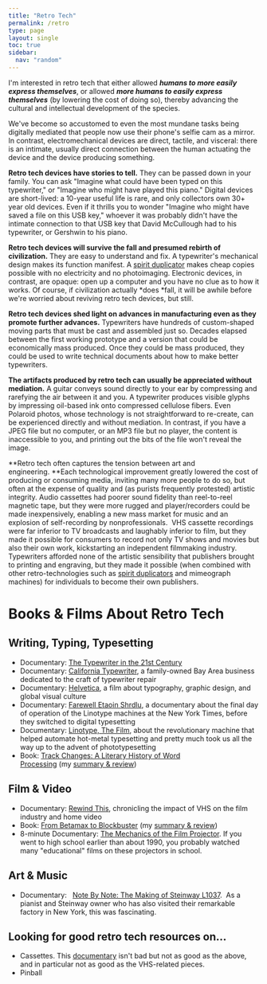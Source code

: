 ```yaml
---
title: "Retro Tech"
permalink: /retro
type: page
layout: single
toc: true
sidebar:
  nav: "random"
---
```


I'm interested in retro tech that either allowed ***humans to more easily express themselves***, or allowed ***more humans to easily express themselves*** (by lowering the cost of doing so), thereby advancing the cultural and intellectual development of the species.

We've become so accustomed to even the most mundane tasks being digitally mediated that people now use their phone's selfie cam as a mirror. In contrast, electromechanical devices are direct, tactile, and visceral: there is an intimate, usually direct connection between the human actuating the device and the device producing something.

**Retro tech devices have stories to tell.** They can be passed down in your family. You can ask "Imagine what could have been typed on this typewriter," or "Imagine who might have played this piano." Digital devices are short-lived: a 10-year useful life is rare, and only collectors own 30+ year old devices. Even if it thrills you to wonder "Imagine who might have saved a file on this USB key," whoever it was probably didn't have the intimate connection to that USB key that David McCullough had to his typewriter, or Gershwin to his piano.

**Retro tech devices will survive the fall and presumed rebirth of civilization.** They are easy to understand and fix. A typewriter's mechanical design makes its function manifest. A [spirit duplicator](https://en.wikipedia.org/wiki/Spirit_duplicator) makes cheap copies possible with no electricity and no photoimaging. Electronic devices, in contrast, are opaque: open up a computer and you have no clue as to how it works. Of course, if civilization actually *does *fall, it will be awhile before we're worried about reviving retro tech devices, but still.

**Retro tech devices shed light on advances in manufacturing even as they promote further advances.** Typewriters have hundreds of custom-shaped moving parts that must be cast and assembled just so. Decades elapsed between the first working prototype and a version that could be economically mass produced. Once they could be mass produced, they could be used to write technical documents about how to make better typewriters.

**The artifacts produced by retro tech can usually be appreciated without mediation.** A guitar conveys sound directly to your ear by compressing and rarefying the air between it and you. A typewriter produces visible glyphs by impressing oil-based ink onto compressed cellulose fibers. Even Polaroid photos, whose technology is not straightforward to re-create, can be experienced directly and without mediation. In contrast, if you have a JPEG file but no computer, or an MP3 file but no player, the content is inaccessible to you, and printing out the bits of the file won't reveal the image.


**Retro tech often captures the tension between art and engineering. **Each technological improvement greatly lowered the cost of producing or consuming media, inviting many more people to do so, but often at the expense of quality and (as purists frequently protested) artistic integrity. Audio cassettes had poorer sound fidelity than reel-to-reel magnetic tape, but they were more rugged and player/recorders could be made inexpensively, enabling a new mass market for music and an explosion of self-recording by nonprofessionals.  VHS cassette recordings were far inferior to TV broadcasts and laughably inferior to film, but they made it possible for consumers to record not only TV shows and movies but also their own work, kickstarting an independent filmmaking industry. Typewriters afforded none of the artistic sensibility that publishers brought to printing and engraving, but they made it possible (when combined with other retro-technologies such as [spirit duplicators](http://wikipedia.org/Spirit_duplicator) and mimeograph machines) for individuals to become their own publishers.


# Books & Films About Retro Tech

## Writing, Typing, Typesetting

-   Documentary: [The Typewriter in the 21st Century](https://thetypewritermovie.wordpress.com/)
-   Documentary: [California Typewriter](http://californiatypewritermovie.com/), a family-owned Bay Area business dedicated to the craft of typewriter repair
-   Documentary: [Helvetica](https://www.hustwit.com/helvetica/), a film about typography, graphic design, and global visual culture
-   Documentary: [Farewell Etaoin Shrdlu](https://www.youtube.com/watch?v=1MGjFKs9bnU), a documentary about the final day of operation of the Linotype machines at the New York Times, before they switched to digital typesetting
-   Documentary: [Linotype, The Film](http://linotypefilm.com/), about the revolutionary machine that helped automate hot-metal typesetting and pretty much took us all the way up to the advent of phototypesetting
-   Book: [Track Changes: A Literary History of Word Processing](https://amzn.to/2LtPqO9) (my [summary & review](http://armandofox.blogspot.com/2016/08/book-summary-track-changes.html))

## Film & Video

-   Documentary: [Rewind This](http://buy.rewindthismovie.com/), chronicling the impact of VHS on the film industry and home video
-   Book: [From Betamax to Blockbuster](https://amzn.to/2uAKjp9) (my [summary & review](http://armandofox.blogspot.com/2017/03/book-summary-from-betamax-to-blockbuster.html))
-   8-minute Documentary: [The Mechanics of the Film Projector](https://www.youtube.com/watch?v=En__V0oEJsU). If you went to high school earlier than about 1990, you probably watched many "educational" films on these projectors in school.

## Art & Music

-   Documentary:   [Note By Note: The Making of Steinway L1037](http://www.pbs.org/program/note-by-note/).  As a pianist and Steinway owner who has also visited their remarkable factory in New York, this was fascinating.

## Looking for good retro tech resources on...

-   Cassettes. This [documentary](https://www.cassettefilm.com/#purchase-links) isn't bad but not as good as the above, and in particular not as good as the VHS-related pieces.
-   Pinball
